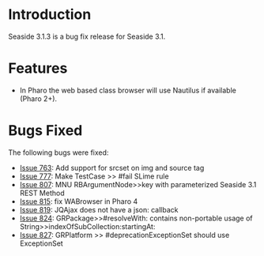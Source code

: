 # Introduction #
Seaside 3.1.3 is a bug fix release for Seaside 3.1.

# Features #
  * In Pharo the web based class browser will use Nautilus if available (Pharo 2+).

# Bugs Fixed #

The following bugs were fixed:
  * [Issue 763](https://code.google.com/p/seaside/issues/detail?id=763): 	Add support for srcset on img and source tag
  * [Issue 777](https://code.google.com/p/seaside/issues/detail?id=777): 	Make TestCase >> #fail SLime rule
  * [Issue 807](https://code.google.com/p/seaside/issues/detail?id=807): 	MNU RBArgumentNode>>key with parameterized Seaside 3.1 REST Method
  * [Issue 815](https://code.google.com/p/seaside/issues/detail?id=815): 	fix WABrowser in Pharo 4
  * [Issue 819](https://code.google.com/p/seaside/issues/detail?id=819):	JQAjax does not have a json: callback
  * [Issue 824](https://code.google.com/p/seaside/issues/detail?id=824): 	GRPackage>>#resolveWith: contains non-portable usage of String>>indexOfSubCollection:startingAt:
  * [Issue 827](https://code.google.com/p/seaside/issues/detail?id=827): 	GRPlatform >> #deprecationExceptionSet should use ExceptionSet
